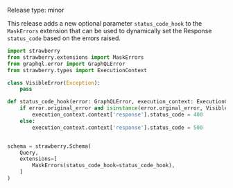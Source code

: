 Release type: minor

This release adds a new optional parameter `status_code_hook` to the `MaskErrors` extension that can be used to dynamically set the Response `status_code` based on the errors raised.

```python
import strawberry
from strawberry.extensions import MaskErrors
from graphql.error import GraphQLError
from strawberry.types import ExecutionContext

class VisibleError(Exception):
    pass

def status_code_hook(error: GraphQLError, execution_context: ExecutionContext) -> None:
    if error.original_error and isinstance(error.orginal_error, VisibleError):
        execution_context.context['response'].status_code = 400
    else:
        execution_context.context['response'].status_code = 500


schema = strawberry.Schema(
    Query,
    extensions=[
        MaskErrors(status_code_hook=status_code_hook),
    ]
)
```
